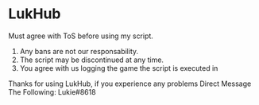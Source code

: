 # LukHub

Must agree with ToS before using my script.

1. Any bans are not our responsability.
2. The script may be discontinued at any time.
3. You agree with us logging the game the script is executed in

Thanks for using LukHub, if you experience any problems Direct Message The Following: Lukie#8618
